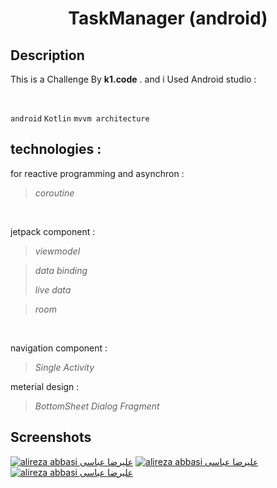 
 <h1 align="center">TaskManager (android)</h1>
</p>


## Description

This is a Challenge By <b>k1.code</b> . and i Used Android studio :

<br/>

```android``` ```Kotlin``` ```mvvm architecture```  

## technologies :

for reactive programming and asynchron :
>*coroutine*

<br/>

jetpack component :
>*viewmodel*

>*data binding*
>
>*live data*

>*room*


<br/>

navigation component :

>*Single Activity*
>
meterial design :
>*BottomSheet Dialog Fragment*

## Screenshots
<a href="https://s18.picofile.com/file/8433154468/20210509_171139.jpg" target="blank"><img src="https://s18.picofile.com/file/8433154468/20210509_171139.jpg" alt="alireza abbasi علیرضا عباسی" /></a>
<a href="https://s18.picofile.com/file/8433154518/20210509_171639.jpg" target="blank"><img src="https://s18.picofile.com/file/8433154518/20210509_171639.jpg" alt="alireza abbasi علیرضا عباسی" /></a>
<a href="https://s19.picofile.com/file/8433154368/20210509_171115.jpg" target="blank"><img src="https://s19.picofile.com/file/8433154368/20210509_171115.jpg" alt="alireza abbasi علیرضا عباسی"></a>
